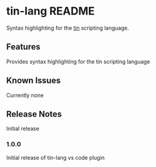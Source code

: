 # tin-lang README

Syntax highlighting for the [tin](https://github.com/RednibCoding/tinvm) scripting language.

## Features

Provides syntax highlighting for the tin scripting language

## Known Issues

Currently none

## Release Notes

Initial release

### 1.0.0

Initial release of tin-lang vs code plugin